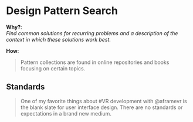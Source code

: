 # Design Pattern Search

**Why?**:  
*Find common solutions for recurring problems and a description of the context in which these solutions work best.*

**How**:  
> Pattern collections are found in online repositories and books focusing on certain topics.

## Standards

> One of my favorite things about #VR development with @aframevr is the blank slate for user interface design. There are no  standards or expectations in a brand new medium.

